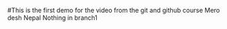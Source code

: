 #This is the first demo for the video from the git and github course 
Mero desh Nepal
Nothing in branch1
